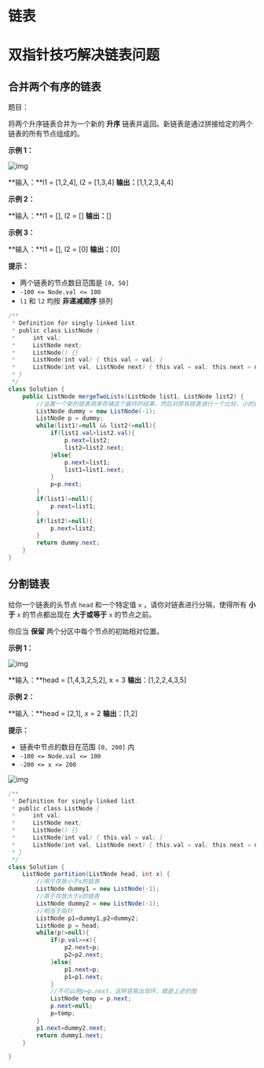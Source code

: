 # 链表
# 双指针技巧解决链表问题

## 合并两个有序的链表

题目：

将两个升序链表合并为一个新的 **升序** 链表并返回。新链表是通过拼接给定的两个链表的所有节点组成的。 

**示例 1：**

![img](https://gvhh8pww7cu.feishu.cn/space/api/box/stream/download/asynccode/?code=MjRmYjIyNjhmY2VhNjI3YWI5MTFiMjIyMDkyYmVlMzZfc3hmNjNkU0ZMSU1zc1dqSm5SZzIxcG9vWm8zeFBRYkVfVG9rZW46WjdUZWJSR3hwb2Uwb0V4REVuVWNIRUZ1bjdiXzE3MDUwNjA1Nzc6MTcwNTA2NDE3N19WNA)

**输入：**l1 = [1,2,4], l2 = [1,3,4] **输出：**[1,1,2,3,4,4]

**示例 2：**

**输入：**l1 = [], l2 = [] **输出：**[]

**示例 3：**

**输入：**l1 = [], l2 = [0] **输出：**[0]

 

**提示：**

- 两个链表的节点数目范围是 `[0, 50]`
- `-100 <= Node.val <= 100`
- `l1` 和 `l2` 均按 **非递减顺序** 排列

```Java
/**
 * Definition for singly-linked list.
 * public class ListNode {
 *     int val;
 *     ListNode next;
 *     ListNode() {}
 *     ListNode(int val) { this.val = val; }
 *     ListNode(int val, ListNode next) { this.val = val; this.next = next; }
 * }
 */
class Solution {
    public ListNode mergeTwoLists(ListNode list1, ListNode list2) {
        //设置一个新的链表用来存储这个最终的结果，然后对原有链表进行一个比较，小的就直接拼接在后面就可以了
        ListNode dummy = new ListNode(-1);
        ListNode p = dummy;
        while(list1!=null && list2!=null){
            if(list1.val>list2.val){
                p.next=list2;
                list2=list2.next;
            }else{
                p.next=list1;
                list1=list1.next;
            }
            p=p.next;
        }
        if(list1!=null){
            p.next=list1;
        }
        if(list2!=null){
            p.next=list2;
        }
        return dummy.next;
    }
}
```

## 分割链表

给你一个链表的头节点 `head` 和一个特定值 `x` ，请你对链表进行分隔，使得所有 **小于** `x` 的节点都出现在 **大于或等于** `x` 的节点之前。

你应当 **保留** 两个分区中每个节点的初始相对位置。

 

**示例 1：**

![img](https://gvhh8pww7cu.feishu.cn/space/api/box/stream/download/asynccode/?code=OGM1MDRmOTlmMzRhZmI2ZjkyZmRmOTEwZmE1ZjU0NmRfUElTeHp0M2xudmJOSnBoMXhta2FldEJrN0hpb2hMNkNfVG9rZW46VUhiZWJLRFJqb3pCMTB4cnJrS2NnZTg5bjFjXzE3MDUwNjA1Nzc6MTcwNTA2NDE3N19WNA)

**输入：**head = [1,4,3,2,5,2], x = 3 **输出**：[1,2,2,4,3,5]

**示例 2：**

**输入：**head = [2,1], x = 2 **输出**：[1,2]

 

**提示：**

- 链表中节点的数目在范围 `[0, 200]` 内
- `-100 <= Node.val <= 100`
- `-200 <= x <= 200`

![img](https://gvhh8pww7cu.feishu.cn/space/api/box/stream/download/asynccode/?code=MDE4NmZkYjI5ZmQyZTM0MzhlOTZkZWZmMjA5YzdiNTVfSjdnYzRIRHZDbHRrUGJmZW9FUHA4QUJMR205UXZtRzdfVG9rZW46TkFDVGJPMkpCb3FVcmd4STdicGN3VVI2bmloXzE3MDUwNjA1Nzc6MTcwNTA2NDE3N19WNA)

```Java
/**
 * Definition for singly-linked list.
 * public class ListNode {
 *     int val;
 *     ListNode next;
 *     ListNode() {}
 *     ListNode(int val) { this.val = val; }
 *     ListNode(int val, ListNode next) { this.val = val; this.next = next; }
 * }
 */
class Solution {
    ListNode partition(ListNode head, int x) {
        //用于存放小于x的链表
        ListNode dummy1 = new ListNode(-1);
        //用于存放大于x的链表
        ListNode dummy2 = new ListNode(-1);
        //相当于指针
        ListNode p1=dummy1,p2=dummy2;
        ListNode p = head;
        while(p!=null){
            if(p.val>=x){
                p2.next=p;
                p2=p2.next;
            }else{
                p1.next=p;
                p1=p1.next;
            }
            //不可以用p=p.next，这样容易出现环，就是上述的图
            ListNode temp = p.next;
            p.next=null;
            p=temp;
        }
        p1.next=dummy2.next;
        return dummy1.next;
    }

}
```